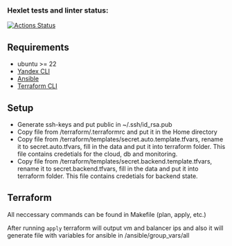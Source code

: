 ### Hexlet tests and linter status:
[![Actions Status](https://github.com/irenechigrinova/devops-for-programmers-project-77/workflows/hexlet-check/badge.svg)](https://github.com/irenechigrinova/devops-for-programmers-project-77/actions)

## Requirements
- ubuntu >= 22
- [Yandex CLI](https://cloud.yandex.com/en/docs/cli/quickstart#install)
- [Ansible](https://www.ansible.com/)
- [Terraform CLI](https://developer.hashicorp.com/terraform/downloads)

## Setup
- Generate ssh-keys and put public in ~/.ssh/id_rsa.pub
- Copy file from /terraform/.terraformrc and put it in the Home directory
- Copy file from /terraform/templates/secret.auto.template.tfvars, rename it to secret.auto.tfvars, fill in the data and put it into terraform folder. This file contains credetials for the cloud, db and monitoring.
- Copy file from /terraform/templates/secret.backend.template.tfvars, rename it to secret.backend.tfvars, fill in the data and put it into terraform folder. This file contains credetials for backend state.

## Terraform
All neccessary commands can be found in Makefile (plan, apply, etc.)

After running ```apply``` terraform will output vm and balancer ips and also it will generate file with variables for ansible in /ansible/group_vars/all
